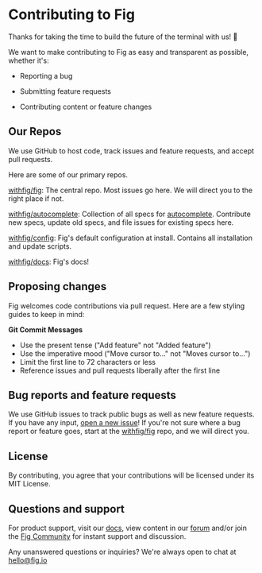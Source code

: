 # Contributing to Fig

Thanks for taking the time to build the future of the terminal with us! 🥳

We want to make contributing to Fig as easy and transparent as possible, whether it's:

- Reporting a bug

- Submitting feature requests

- Contributing content or feature changes

  

## Our Repos

We use GitHub to host code, track issues and feature requests, and accept pull requests.

Here are some of our primary repos.

[withfig/fig](https://github.com/withfig/fig): The central repo. Most issues go here. We will direct you to the right place if not.

[withfig/autocomplete](https://github.com/withfig/autocomplete): Collection of all specs for [autocomplete](https://fig.io/docs/autocomplete). Contribute new specs, update old specs, and file issues for existing specs here.

[withfig/config](https://github.com/withfig/config): Fig's default configuration at install. Contains all installation and update scripts.

[withfig/docs](https://github.com/withfig/docs): Fig's docs!



## Proposing changes

Fig welcomes code contributions via pull request. Here are a few styling guides to keep in mind:

**Git Commit Messages**

- Use the present tense ("Add feature" not "Added feature")
- Use the imperative mood ("Move cursor to..." not "Moves cursor to...")
- Limit the first line to 72 characters or less
- Reference issues and pull requests liberally after the first line



## Bug reports and feature requests

We use GitHub issues to track public bugs as well as new feature requests. If you have any input, [open a new issue](https://github.com/withfig/fig)! If you're not sure where a bug report or feature goes, start at the [withfig/fig](https://github.com/withfig/fig) repo, and we will direct you.



## License

By contributing, you agree that your contributions will be licensed under its MIT License.



## Questions and support

For product support, visit our [docs](https://fig.io/docs), view content in our [forum](https:;//forum.withfig.com) and/or join the [Fig Community](http://waitlist.withfig.com/community) for instant support and discussion.

Any unanswered questions or inquiries? We're always open to chat at [hello@fig.io](mailto:hello@fig.io)
